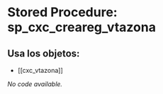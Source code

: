 # Stored Procedure: sp_cxc_creareg_vtazona

## Usa los objetos:
- [[cxc_vtazona]]

*No code available.*
